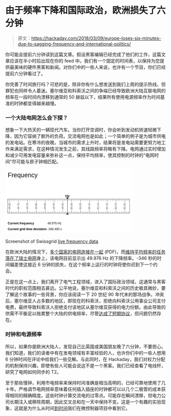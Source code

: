 # 由于频率下降和国际政治，欧洲损失了六分钟

> 原文：<https://hackaday.com/2018/03/09/europe-loses-six-minutes-due-to-sagging-frequency-and-international-politics/>

你可能会提前六分钟读到这篇文章。假设黑客编辑已经完成了他们的工作，这篇文章应该在半小时后出现在你的 feed 中。我们有一个固定的时间表，以保持为您提供最美味的硬件黑客和新闻。对你们中的一些人来说，也许有一个节目，你们已经提前六分钟看过了。

你完善了时间旅行吗？可悲的是，除非你有什么想发送到我们上周的提示热线，但罪犯也同样令人着迷。塞尔维亚和科索沃之间的争端已经导致欧洲大陆互联电网的频率在一段时间内漂移到通常的 50 赫兹以下，结果所有使用电源频率作为时间基准的时钟都变得越来越慢。

### 一个大陆电网怎么会下探？

想象一下大热天的一辆现代汽车。当你打开空调时，你会听到发动机转速轻微下降，因为它容纳了额外的负荷。交流电网也是如此；一个简单的例子是为城市供电的发电站。在寒冷的夜晚，当城市的需求上升时，结果将是发电站需要更努力地工作来满足需求，在这种情况发生之前，其线路频率将略有下降。电网通过实时增加和减少可用发电容量来弥补这一点，保持平均频率，使其控制的时钟的“电网时间”尽可能与原子钟相匹配。

![](img/708efc5e1638b5b0c97f4d08d5319e5c.png)

Screenshot of Swissgrid [live frequency data](https://www.swissgrid.ch/swissgrid/en/home/experts/topics/frequency.html)

在欧洲大陆的情况下，[多个国家的电网连接在一起](https://www.entsoe.eu/Documents/Publications/maps/2017/Map_Continental-Europe-2.500.000_400dpi.pdf) (PDF)，而[维持平均频率的任务落在了瑞士电网](https://www.swissgrid.ch/swissgrid/en/home/experts/topics/frequency.html)身上，该电网目前显示出 49.976 Hz 的下降频率。-346 秒的时间偏差使这接近 6 分钟的损失，在这个频率上运行的时钟将使你迟到下一个约会。

正是在这一点上，我们离开了电气工程领域，进入了国际政治领域，这通常与黑客时代的职权范围相去甚远。公平地说，塞尔维亚和科索沃之间的历史极其微妙，要了解这个故事的一些背景，你应该阅读一下 20 世纪 90 年代末的那场战争。冲突后，塞尔维亚人占多数的地区，即现在的科索沃，拒绝向科索沃公用事业公司支付电费，最终导致科索沃人拒绝支付该地区从塞尔维亚获得的电力份额。由此导致的供需不平衡足以拖累整个大陆的供电频率，尽管[达成了短期协议](http://www.balkaninsight.com/en/article/government-pays-a-million-euro-for-electricity-bills-in-northern-kosovo-03-06-2018)，但问题仍然存在。

### 时钟和电源频率

所以，如果你是欧洲大陆人，发现自己比英国或美国朋友晚了六分钟，不要担心。我们知道，我们的读者中有在发电领域有丰富经验的人，也许你们中的一些人想用 6 分钟时间在评论中给我们一些见解。与此同时，在 Hackaday，我们对权力分配的机制保持兴趣，即使有些人可能会说这不是一个黑客。我们已经查看了电线杆，研究了电网如何同步的 T2。

至于那些慢钟，利用市电频率来保持时间准确是相当高明的，已经可靠地使用了几十年。严格调节电网频率意味着任何插入插座的时钟都可以以几个二极管的成本获得相同的精确精度。这些时钟计算交流电的过零点。可能存在瞬间漂移，但电力公司长期注入或移除周期，因此交叉总和在一天中保持不变。这是一个有趣的实验现象，这就是为什么从时间[到时间](https://hackaday.com/2010/04/30/using-ac-frequency-as-a-clock-signal/)我们在微控制器项目中看到它。